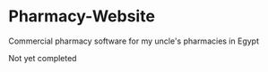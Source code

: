 # Pharmacy-Website
Commercial pharmacy software for my uncle's pharmacies in Egypt

Not yet completed
